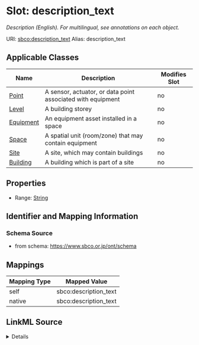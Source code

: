 

# Slot: description_text 


_Description (English). For multilingual, see annotations on each object._





URI: [sbco:description_text](https://www.sbco.or.jp/ont/description_text)
Alias: description_text

<!-- no inheritance hierarchy -->





## Applicable Classes

| Name | Description | Modifies Slot |
| --- | --- | --- |
| [Point](Point.md) | A sensor, actuator, or data point associated with equipment |  no  |
| [Level](Level.md) | A building storey |  no  |
| [Equipment](Equipment.md) | An equipment asset installed in a space |  no  |
| [Space](Space.md) | A spatial unit (room/zone) that may contain equipment |  no  |
| [Site](Site.md) | A site, which may contain buildings |  no  |
| [Building](Building.md) | A building which is part of a site |  no  |






## Properties

* Range: [String](String.md)




## Identifier and Mapping Information






### Schema Source


* from schema: https://www.sbco.or.jp/ont/schema




## Mappings

| Mapping Type | Mapped Value |
| ---  | ---  |
| self | sbco:description_text |
| native | sbco:description_text |




## LinkML Source

<details>
```yaml
name: description_text
description: Description (English). For multilingual, see annotations on each object.
from_schema: https://www.sbco.or.jp/ont/schema
rank: 1000
alias: description_text
domain_of:
- Site
- Building
- Level
- Space
- Equipment
- Point
range: string

```
</details>